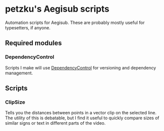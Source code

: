 # petzku's Aegisub scripts

Automation scripts for Aegisub. These are probably mostly useful for typesetters, if anyone.

## Required modules

### DependencyControl

Scripts I make will use [DependencyControl](https://github.com/TypesettingTools/DependencyControl) for versioning and dependency management.

## Scripts

### ClipSize

Tells you the distances between points in a vector clip on the selected line. The utility of this is debatable, but I find it useful to quickly compare sizes of similar signs or text in different parts of the video.
